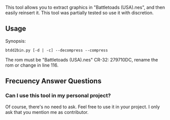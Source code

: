 This tool allows you to extract graphics in "Battletoads (USA).nes", and then easily reinsert it. 
This tool was partially tested so use it with discretion.

## Usage

Synopsis:
```
btdd2bin.py [-d | -c] --decompress --compress
```
The rom must be "Battletoads (USA).nes" CR-32: 279710DC, rename the rom or change in line 116.

## Frecuency Answer Questions

### Can I use this tool in my personal project?

Of course, there's no need to ask. Feel free to use it in your project. I only ask that you mention me as contributor.

